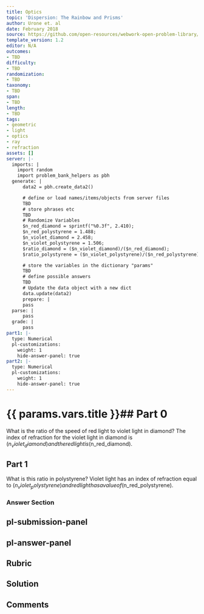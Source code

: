 ```yaml
---
title: Optics
topic: 'Dispersion: The Rainbow and Prisms'
author: Urone et. al
date: February 2018
source: https://github.com/open-resources/webwork-open-problem-library/tree/master/Contrib/BrockPhysics/College_Physics_Urone/25.Geometric_Optics/Dispersion_The_Rainbow_and_Prisms/NU_U17-25-05-001.pg
template_version: 1.2
editor: N/A
outcomes:
- TBD
difficulty:
- TBD
randomization:
- TBD
taxonomy:
- TBD
span:
- TBD
length:
- TBD
tags:
- geometric
- light
- optics
- ray
- refraction
assets: []
server: |-
  imports: |
    import random
    import problem_bank_helpers as pbh
  generate: |
      data2 = pbh.create_data2()

      # define or load names/items/objects from server files
      TBD
      # store phrases etc
      TBD
      # Randomize Variables
      $n_red_diamond = sprintf("%0.3f", 2.410);
      $n_red_polystyrene = 1.488;
      $n_violet_diamond = 2.458;
      $n_violet_polystyrene = 1.506;
      $ratio_diamond = ($n_violet_diamond)/($n_red_diamond);
      $ratio_polystyrene = ($n_violet_polystyrene)/($n_red_polystyrene);

      # store the variables in the dictionary "params"
      TBD
      # define possible answers
      TBD
      # Update the data object with a new dict
      data.update(data2)
      prepare: |
      pass
  parse: |
      pass
  grade: |
      pass
part1: |-
  type: Numerical
  pl-customizations:
    weight: 1
    hide-answer-panel: true
part2: |-
  type: Numerical
  pl-customizations:
    weight: 1
    hide-answer-panel: true
---
```


# {{ params.vars.title }}## Part 0 
What is the ratio of the speed of red light to violet light in diamond? The index of refraction for the violet light in diamond is ($n_violet_diamond) and the red light is ($n_red_diamond). 
## Part 1 
What is this ratio in polystyrene? Violet light has an index of refraction equal to ($n_violet_polystyrene) and red light has a value of ($n_red_polystyrene). 


### Answer Section 


## pl-submission-panel 


## pl-answer-panel 


## Rubric 


## Solution 


## Comments 


